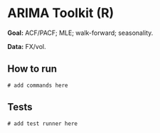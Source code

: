 # ARIMA Toolkit (R)

**Goal:** ACF/PACF; MLE; walk-forward; seasonality.

**Data:** FX/vol.

## How to run

```
# add commands here
```

## Tests

```
# add test runner here
```
